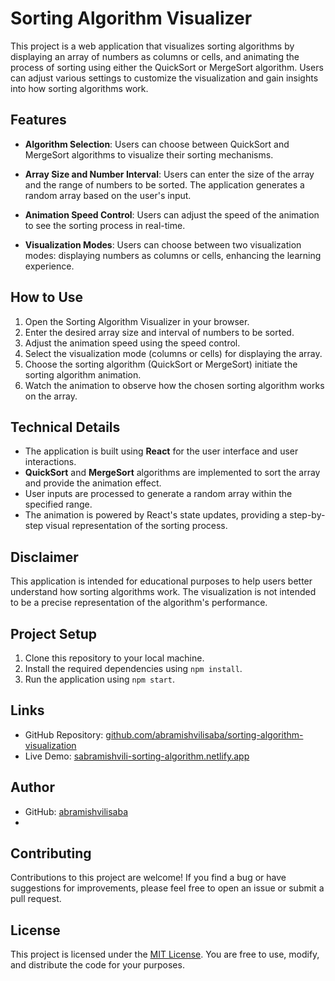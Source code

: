 # Sorting Algorithm Visualizer

This project is a web application that visualizes sorting algorithms by displaying an array of numbers as columns or cells, and animating the process of sorting using either the QuickSort or MergeSort algorithm. Users can adjust various settings to customize the visualization and gain insights into how sorting algorithms work.

## Features

- **Algorithm Selection**: Users can choose between QuickSort and MergeSort algorithms to visualize their sorting mechanisms.

- **Array Size and Number Interval**: Users can enter the size of the array and the range of numbers to be sorted. The application generates a random array based on the user's input.

- **Animation Speed Control**: Users can adjust the speed of the animation to see the sorting process in real-time.

- **Visualization Modes**: Users can choose between two visualization modes: displaying numbers as columns or cells, enhancing the learning experience.

## How to Use

1. Open the Sorting Algorithm Visualizer in your browser.
2. Enter the desired array size and interval of numbers to be sorted.
3. Adjust the animation speed using the speed control.
4. Select the visualization mode (columns or cells) for displaying the array.
5. Choose the sorting algorithm (QuickSort or MergeSort) initiate the sorting algorithm animation.
6. Watch the animation to observe how the chosen sorting algorithm works on the array.

## Technical Details

- The application is built using **React** for the user interface and user interactions.
- **QuickSort** and **MergeSort** algorithms are implemented to sort the array and provide the animation effect.
- User inputs are processed to generate a random array within the specified range.
- The animation is powered by React's state updates, providing a step-by-step visual representation of the sorting process.

## Disclaimer

This application is intended for educational purposes to help users better understand how sorting algorithms work. The visualization is not intended to be a precise representation of the algorithm's performance.

## Project Setup

1. Clone this repository to your local machine.
2. Install the required dependencies using `npm install`.
3. Run the application using `npm start`.

## Links

- GitHub Repository: [github.com/abramishvilisaba/sorting-algorithm-visualization](https://github.com/abramishvilisaba/sorting-algorithm-visualization)
- Live Demo: [sabramishvili-sorting-algorithm.netlify.app](https://sabramishvili-sorting-algorithm.netlify.app/)

## Author

- GitHub: [abramishvilisaba](https://github.com/abramishvilisaba/sorting-algorithm-visualization)
- 
## Contributing

Contributions to this project are welcome! If you find a bug or have suggestions for improvements, please feel free to open an issue or submit a pull request.

## License

This project is licensed under the [MIT License](LICENSE). You are free to use, modify, and distribute the code for your purposes.


